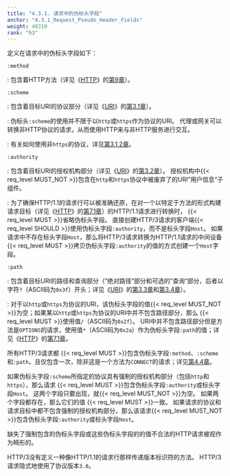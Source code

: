 ```yaml
---
title: "4.3.1. 请求中的伪标头字段"
anchor: "4.3.1_Request_Pseudo_Header_Fields"
weight: 40310
rank: "h3"
---
```


定义在请求中的伪标头字段如下：

`:method`

: 包含着HTTP方法（详见《[HTTP]()》的[第9章]()）。

`:scheme`

: 包含着目标URI的协议部分（详见《[URI]()》的[第3.1章]()）。

: 伪标头`:scheme`的使用并不限于以`http`或`https`作为协议的URI。
代理或网关可以转换非HTTP协议的请求，从而使用HTTP来与非HTTP服务进行交互。

: 有关如何使用非`https`的协议，详见[第3.1.2章]()。

`:authority`

: 包含着目标URI的授权机构部分（详见《[URI]()》的[第3.2章]()）。
授权机构中{{< req_level MUST_NOT >}}包含在`http`和`https`协议中被废弃了的URI”用户信息“子组件。

: 为了确保HTTP/1.1的请求行可以被准确还原，在对一个以特定于方法的形式构建请求目标（详见《[HTTP]()》的[第7.1章]()）的HTTP/1.1请求进行转换时， {{< req_level MUST >}}省略伪标头字段。
直接创建HTTP/3请求的客户端{{< req_level SHOULD >}}使用伪标头字段`:authority`，而不是标头字段`Host`。
如果请求中不存在标头字段`Host`，那么将HTTP/3请求转换为HTTP/1.1请求的中间设备 {{< req_level MUST >}}拷贝伪标头字段`:authority`的值的方式创建一个`Host`字段。

`:path`

: 包含着目标URI的路径和查询部分（”绝对路径“部分和可选的”查询“部分，后者以字符`?`（ASCII码为`0x3f`）开头；详见《[URI]()》的[第3.3章]()和[第3.4章]()）。

: 对于以`http`或`https`为协议的URI，该伪标头字段的值{{< req_level MUST_NOT >}}为空；如果某以`http`或`https`为协议的URI中并不包含路径部分，那么 {{< req_level MUST >}}使用值`/`（ASCII码为`0x2f`）。
URI中并不包含路径部分但是方法是`OPTIONS`的请求，使用值`*`（ASCII码为`0x2a`）作为伪标头字段`:path`的值；详见《[HTTP]()》的[第7.1章]()。

所有HTTP/3请求都 {{< req_level MUST >}}包含伪标头字段`:method`、`:scheme`和`:path`，且仅包含一次，除非这是一个方法为`CONNECT`的请求；详见[第4.4章]()。

如果伪标头字段`:scheme`所指定的协议具有强制的授权机构部分（包括`http`和`https`），那么请求 {{< req_level MUST >}}包含伪标头字段`:authority`或标头字段`Host`。
这两个字段只要出现，就{{< req_level MUST_NOT >}}为空。
如果两个字段都存在，那么它们的值 {{< req_level MUST >}}一致。
如果请求的协议和请求目标中都不包含强制的授权机构部分，那么该请求{{< req_level MUST_NOT >}}包含伪标头字段`:authority`或标头字段`Host`。

缺失了强制包含的伪标头字段或这些伪标头字段的的值不合法的HTTP请求被视作为畸形的。

HTTP/3没有定义一种像HTTP/1.1的请求行那样传递版本标识符的方法。
HTTP/3请求隐式地使用了协议版本`3.0`。

